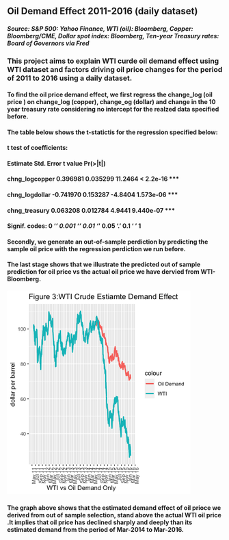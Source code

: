 ## Oil Demand Effect 2011-2016 (daily dataset)
##### Source: S&P 500: Yahoo Finance, WTI (oil): Bloomberg, Copper: Bloomberg/CME, Dollar spot index: Bloomberg, Ten-year Treasury rates: Board of Governors via Fred

### This project aims to explain WTI curde oil demand effect using WTI dataset and factors driving oil price changes for the period of 2011 to 2016 using a daily dataset. 
#### To find the oil price demand effect, we first regress the change_log (oil price ) on change_log (copper), change_og (dollar) and change in the 10 year treasury rate considering no intercept for the realzed data specified before. 
#### The table below shows the t-statictis for the regression specified below:
#### t test of coefficients:

####                Estimate Std. Error t value  Pr(>|t|)    
#### chng_logcopper  0.396981   0.035299 11.2464 < 2.2e-16 ***
#### chng_logdollar -0.741970   0.153287 -4.8404 1.573e-06 ***
#### chng_treasury   0.063208   0.012784  4.9441 9.440e-07 ***

#### Signif. codes:  0 ‘***’ 0.001 ‘**’ 0.01 ‘*’ 0.05 ‘.’ 0.1 ‘ ’ 1
#### Secondly, we generate an out-of-sample perdiction by predicting the sample oil price with the regression perdiction we run before. 
#### The last stage shows that we illustrate the predicted out of sample prediction for oil price vs the actual oil price we have dervied from WTI-Bloomberg. 
![figure 1](demand.png)

#### The graph above shows that the estimated demand effect of oil prioce we derived from out of sample selection, stand above the actual WTI oil price .It implies that oil price has declined sharply and deeply than its estimated demand from the period of Mar-2014 to Mar-2016. 
